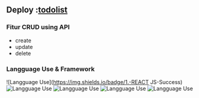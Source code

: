 ## Deploy :[todolist](https://to-do-list-app-henna-xi.vercel.app/)

### Fitur CRUD using API
- create
- update
- delete

### Langguage Use & Framework

![Langguage Use](https://img.shields.io/badge/1.-REACT JS-Success)
![Langguage Use](https://img.shields.io/badge/2.-JAVASCRIPT-important)
![Langguage Use](https://img.shields.io/badge/3.-TAILWIND-informational)
![Langguage Use](https://img.shields.io/badge/3.-HTML-muted)
![Langguage Use](https://img.shields.io/badge/3.-CSS-informational)
